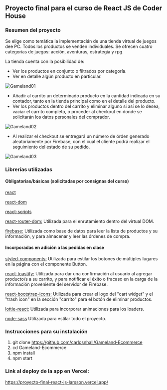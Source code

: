 ## Proyecto final para el curso de React JS de Coder House

### Resumen del proyecto

Se elige como temática la implementacián de una tienda virtual de juegos dee PC. Todos los productos se venden individuales. Se ofrecen cuatro categorías de juegos: acción, aventuras, estrategia y rpg.

La tienda cuenta con la posibilidad de:

- Ver los productos en conjunto o filtrados por categoría.
- Ver en detalle algún producto en particular.

![Gameland01](https://user-images.githubusercontent.com/112905350/232955675-969109ba-e057-4f37-9ff8-83641dcd3e75.gif)

- Añadir al carrito un determinado producto en la cantidad indicada en su contador, tanto en la tienda principal como en el detalle del producto.
- Ver los productos dentro del carrito y eliminar alguno si así se lo desea, vaciar el carrito completo, o proceder al checkout en donde se solicitarán los datos personales del comprador.

![Gameland02](https://user-images.githubusercontent.com/112905350/232955767-5413e0a3-4cc2-4d99-b540-f6ff167a5ed3.gif)

- Al realizar el checkout se entregará un número de órden generado aleatoriamente por Firebase, con el cual el cliente podrá realizar el seguimiento del estado de su pedido.

![Gameland03](https://user-images.githubusercontent.com/112905350/232955818-962f6adc-d1ab-4e8e-887f-4a5a157eb5fa.gif)

### Librerías utilizadas

#### Obligatorias/básicas (solicitadas por consignas del curso)

<u>react</u>

<u>react-dom</u>

<u>react-scripts</u>

<u>react-router-dom:</u> Utilizada para el enrutamiento dentro del virtual DOM.

<u>firebase:</u> Utilizada como base de datos para leer la lista de productos y su información, y para almacenar y leer las órdenes de compra.

#### Incorporadas en adición a las pedidas en clase

<u>styled-components:</u> Utilizada para estilar los botones de múltiples lugares en la página con el componente Button.

<u>react-toastify:</u> Utilizada para dar una confirmación al usuario al agregar producto/s a su carrito, y para notificar el éxito o fracaso en la carga de la información proveniente del servidor de Firebase.

<u>react-bootstrap-icons:</u> Utilizada para crear el logo del "cart widget" y el "trash icon" en la sección "carrito" para el botón de eliminar productos.

<u>lottie-react:</u> Utilizada para incorporar animaciones para los loaders.

<u>node-sass</u> Utilizada para estilar todo el proyecto.

### Instrucciones para su instalación

1. git clone https://github.com/carlosnhall/Gameland-Ecommerce
2. cd Gameland-Ecommerce
3. npm install
4. npm start

### Link al deploy de la app en Vercel:

https://proyecto-final-react-js-larsson.vercel.app/




